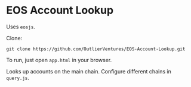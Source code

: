 # EOS Account Lookup

Uses `eosjs`.

Clone:
```
git clone https://github.com/OutlierVentures/EOS-Account-Lookup.git
```

To run, just open `app.html` in your browser.

Looks up accounts on the main chain. Configure different chains in `query.js`.
